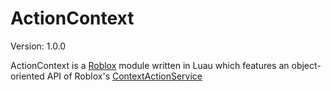 # ActionContext

Version: 1.0.0

ActionContext is a [Roblox](https://create.roblox.com/docs) module written in Luau which
features an object-oriented API of Roblox's [ContextActionService](https://create.roblox.com/docs/reference/engine/classes/ContextActionService)
